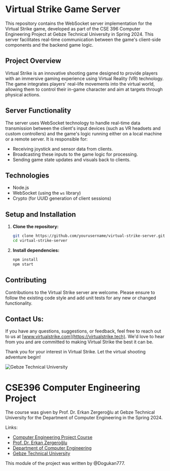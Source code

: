# Virtual Strike Game Server

This repository contains the WebSocket server implementation for the Virtual Strike game, developed as part of the CSE 396 Computer Engineering Project at Gebze Technical University in Spring 2024. This server facilitates real-time communication between the game's client-side components and the backend game logic.

## Project Overview

Virtual Strike is an innovative shooting game designed to provide players with an immersive gaming experience using Virtual Reality (VR) technology. The game integrates players' real-life movements into the virtual world, allowing them to control their in-game character and aim at targets through physical actions.

## Server Functionality

The server uses WebSocket technology to handle real-time data transmission between the client's input devices (such as VR headsets and custom controllers) and the game's logic running either on a local machine or a remote server. It is responsible for:
- Receiving joystick and sensor data from clients.
- Broadcasting these inputs to the game logic for processing.
- Sending game state updates and visuals back to clients.

## Technologies

- Node.js
- WebSocket (using the `ws` library)
- Crypto (for UUID generation of client sessions)

## Setup and Installation

1. **Clone the repository:**
   ```bash
   git clone https://github.com/yourusername/virtual-strike-server.git
   cd virtual-strike-server
   ```
2. **Install dependencies:**
   ```bash
   npm install
   npm start
   ```

## Contributing
Contributions to the Virtual Strike server are welcome. Please ensure to follow the existing code style and add unit tests for any new or changed functionality.

## Contact Us:
If you have any questions, suggestions, or feedback, feel free to reach out to us at [www.virtualstrike.com](https://virtualstrike.tech). We'd love to hear from you and are committed to making Virtual Strike the best it can be.

Thank you for your interest in Virtual Strike. Let the virtual shooting adventure begin!


![Gebze Technical University](https://abl.gtu.edu.tr/html/mobil/gtu_logo_en_500.png)
# CSE396 Computer Engineering Project

The course was given by Prof. Dr. Erkan Zergeroğlu at Gebze Technical University for the Department of Computer Engineering in the Spring 2024.

Links:
* [Computer Engineering Project Course](https://abl.gtu.edu.tr/ects/?duzey=ucuncu&modul=ders_bilgi_formu&dno=B%C4%B0L%20396&bolum=104&tip=lisans&dil=tr)
* [Prof. Dr. Erkan Zergeroğlu](https://www.gtu.edu.tr/tr/personel/98/10414/display.aspx)
* [Department of Computer Engineering](https://www.gtu.edu.tr/kategori/91/3/bilgisayar-muhendisligi.aspx?languageId=2)
* [Gebze Technical University](https://www.gtu.edu.tr/?languageId=2)

This module of the project was written by @Dogukan777.